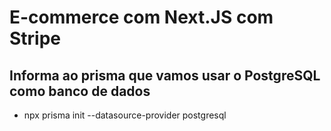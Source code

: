 # E-commerce com Next.JS com Stripe
## Informa ao prisma que vamos usar o PostgreSQL como banco de dados
- npx prisma init --datasource-provider postgresql
